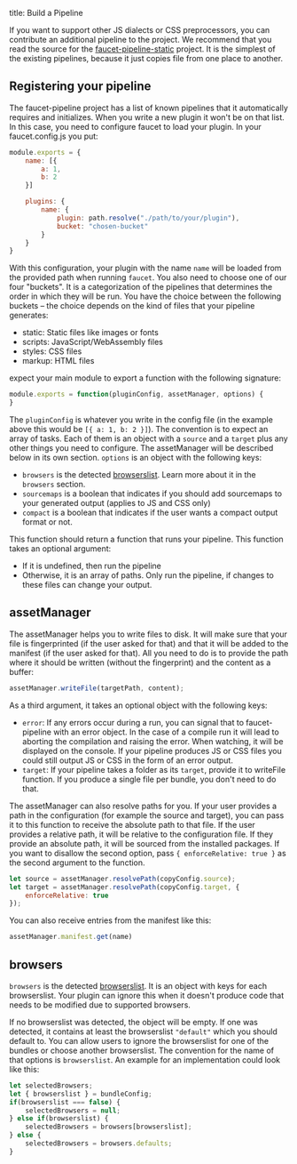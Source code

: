 title: Build a Pipeline

If you want to support other JS dialects or CSS preprocessors, you can
contribute an additional pipeline to the project. We recommend that you read the
source for the
[faucet-pipeline-static](https://github.com/faucet-pipeline/faucet-pipeline-static)
project. It is the simplest of the existing pipelines, because it just copies
file from one place to another.

## Registering your pipeline

The faucet-pipeline project has a list of known pipelines that it automatically
requires and initializes. When you write a new plugin it won't be on that list.
In this case, you need to configure faucet to load your plugin. In your
faucet.config.js you put:

```javascript
module.exports = {
    name: [{
        a: 1,
        b: 2
    }]

	plugins: {
        name: {
            plugin: path.resolve("./path/to/your/plugin"),
            bucket: "chosen-bucket"
        }
	}
}
```

With this configuration, your plugin with the name `name` will be loaded from
the provided path when running `faucet`. You also need to choose one of our four
"buckets". It is a categorization of the pipelines that determines the order in
which they will be run. You have the choice between the following buckets – the
choice depends on the kind of files that your pipeline generates:

* static: Static files like images or fonts
* scripts: JavaScript/WebAssembly files
* styles: CSS files
* markup: HTML files

expect your main module to export a function with the following signature:

```javascript
module.exports = function(pluginConfig, assetManager, options) {
}
```

The `pluginConfig` is whatever you write in the config file (in the example
above this would be `[{ a: 1, b: 2 }]`). The convention is to expect an array of
tasks. Each of them is an object with a `source` and a `target` plus any other
things you need to configure. The assetManager will be described below in its
own section. `options` is an object with the following keys:

* `browsers` is the detected [browserslist](https://github.com/ai/browserslist).
    Learn more about it in the `browsers` section.
* `sourcemaps` is a boolean that indicates if you should add sourcemaps to your
    generated output (applies to JS and CSS only)
* `compact` is a boolean that indicates if the user wants a compact output
    format or not.

This function should return a function that runs your pipeline. This function
takes an optional argument:

* If it is undefined, then run the pipeline
* Otherwise, it is an array of paths. Only run the pipeline, if changes to these
    files can change your output.

## assetManager

The assetManager helps you to write files to disk. It will make sure that your
file is fingerprinted (if the user asked for that) and that it will be added to
the manifest (if the user asked for that). All you need to do is to provide the
path where it should be written (without the fingerprint) and the content as a
buffer:

```javascript
assetManager.writeFile(targetPath, content);
```

As a third argument, it takes an optional object with the following keys:

* `error`: If any errors occur during a run, you can signal that to
    faucet-pipeline with an error object. In the case of a compile run it will
    lead to aborting the compilation and raising the error. When watching, it
    will be displayed on the console. If your pipeline produces JS or CSS files
    you could still output JS or CSS in the form of an error output.
* `target`: If your pipeline takes a folder as its `target`, provide it to
    writeFile function. If you produce a single file per bundle, you don't need
    to do that.

The assetManager can also resolve paths for you. If your user provides a path in
the configuration (for example the source and target), you can pass it to this
function to receive the absolute path to that file. If the user provides a
relative path, it will be relative to the configuration file. If they provide an
absolute path, it will be sourced from the installed packages. If you want to
disallow the second option, pass `{ enforceRelative: true }` as the second
argument to the function.

```javascript
let source = assetManager.resolvePath(copyConfig.source);
let target = assetManager.resolvePath(copyConfig.target, {
    enforceRelative: true
});
```

You can also receive entries from the manifest like this:

```javascript
assetManager.manifest.get(name)
```

## browsers

`browsers` is the detected [browserslist](https://github.com/ai/browserslist).
It is an object with keys for each browserslist. Your plugin can ignore this
when it doesn't produce code that needs to be modified due to supported
browsers.

If no browserslist was detected, the object will be empty. If one was detected,
it contains at least the browserslist `"default"` which you should default to.
You can allow users to ignore the browserslist for one of the bundles or choose
another browserslist. The convention for the name of that options is
`browserslist`. An example for an implementation could look like this:

```javascript
let selectedBrowsers;
let { browserslist } = bundleConfig;
if(browserslist === false) {
    selectedBrowsers = null;
} else if(browserslist) {
    selectedBrowsers = browsers[browserslist];
} else {
    selectedBrowsers = browsers.defaults;
}
```
